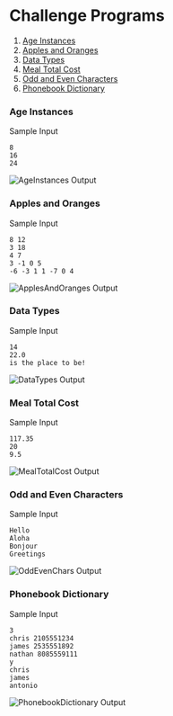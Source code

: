 # Challenge Programs

1.  [Age Instances](https://github.com/quintanillach/mssa-sample-portfolio/tree/master/ChallengePrograms#age-instances)
2.  [Apples and Oranges](https://github.com/quintanillach/mssa-sample-portfolio/tree/master/ChallengePrograms#apples-and-oranges)
3.  [Data Types](https://github.com/quintanillach/mssa-sample-portfolio/tree/master/ChallengePrograms#data-types)
4.  [Meal Total Cost](https://github.com/quintanillach/mssa-sample-portfolio/tree/master/ChallengePrograms#meal-total-cost)
5.  [Odd and Even Characters](https://github.com/quintanillach/mssa-sample-portfolio/tree/master/ChallengePrograms#odd-and-even-characters)
6.  [Phonebook Dictionary](https://github.com/quintanillach/mssa-sample-portfolio/tree/master/ChallengePrograms#phonebook-dictionary)

### Age Instances


Sample Input

```
8
16
24
```

![AgeInstances Output](https://github.com/quintanillach/mssa-sample-portfolio/blob/master/_images/AgeInstances.PNG)

### Apples and Oranges


Sample Input

```
8 12
3 18
4 7
3 -1 0 5
-6 -3 1 1 -7 0 4
```

![ApplesAndOranges Output](https://github.com/quintanillach/mssa-sample-portfolio/blob/master/_images/ApplesAndOranges.PNG)

### Data Types


Sample Input

```
14
22.0
is the place to be!
```

![DataTypes Output](https://github.com/quintanillach/mssa-sample-portfolio/blob/master/_images/DataTypes.PNG)

### Meal Total Cost


Sample Input

```
117.35
20
9.5
```

![MealTotalCost Output](https://github.com/quintanillach/mssa-sample-portfolio/blob/master/_images/MealTotalCost.PNG)

### Odd and Even Characters


Sample Input

```
Hello
Aloha
Bonjour
Greetings
```

![OddEvenChars Output](https://github.com/quintanillach/mssa-sample-portfolio/blob/master/_images/OddEvenChars.PNG)

### Phonebook Dictionary


Sample Input

```
3
chris 2105551234
james 2535551892
nathan 8085559111
y
chris
james
antonio
```

![PhonebookDictionary Output](https://github.com/quintanillach/mssa-sample-portfolio/blob/master/_images/PhonebookDictionary.PNG)